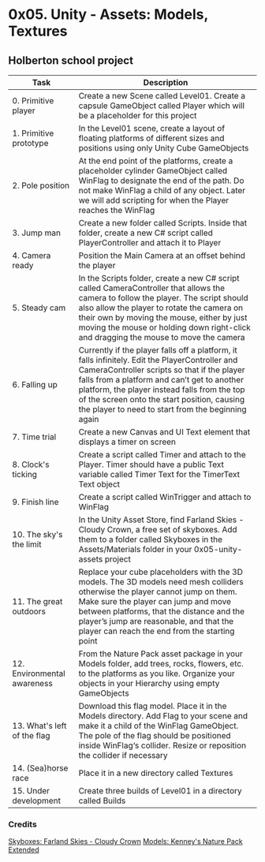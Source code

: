 # 0x05. Unity - Assets: Models, Textures

## Holberton school project

| Task | Description |
| --- | --- |
| 0. Primitive player | Create a new Scene called Level01. Create a capsule GameObject called Player which will be a placeholder for this project |
| 1. Primitive prototype | In the Level01 scene, create a layout of floating platforms of different sizes and positions using only Unity Cube GameObjects |
| 2. Pole position | At the end point of the platforms, create a placeholder cylinder GameObject called WinFlag to designate the end of the path. Do not make WinFlag a child of any object. Later we will add scripting for when the Player reaches the WinFlag |
| 3. Jump man | Create a new folder called Scripts. Inside that folder, create a new C# script called PlayerController and attach it to Player |
| 4. Camera ready | Position the Main Camera at an offset behind the player |
| 5. Steady cam | In the Scripts folder, create a new C# script called CameraController that allows the camera to follow the player. The script should also allow the player to rotate the camera on their own by moving the mouse, either by just moving the mouse or holding down right-click and dragging the mouse to move the camera |
| 6. Falling up | Currently if the player falls off a platform, it falls infinitely. Edit the PlayerController and CameraController scripts so that if the player falls from a platform and can’t get to another platform, the player instead falls from the top of the screen onto the start position, causing the player to need to start from the beginning again |
| 7. Time trial | Create a new Canvas and UI Text element that displays a timer on screen |
| 8. Clock's ticking | Create a script called Timer and attach to the Player. Timer should have a public Text variable called Timer Text for the TimerText Text object |
| 9. Finish line | Create a script called WinTrigger and attach to WinFlag |
| 10. The sky's the limit | In the Unity Asset Store, find Farland Skies - Cloudy Crown, a free set of skyboxes. Add them to a folder called Skyboxes in the Assets/Materials folder in your 0x05-unity-assets project |
| 11. The great outdoors | Replace your cube placeholders with the 3D models. The 3D models need mesh colliders otherwise the player cannot jump on them. Make sure the player can jump and move between platforms, that the distance and the player’s jump are reasonable, and that the player can reach the end from the starting point |
| 12. Environmental awareness | From the Nature Pack asset package in your Models folder, add trees, rocks, flowers, etc. to the platforms as you like. Organize your objects in your Hierarchy using empty GameObjects |
| 13. What's left of the flag | Download this flag model. Place it in the Models directory. Add Flag to your scene and make it a child of the WinFlag GameObject. The pole of the flag should be positioned inside WinFlag‘s collider. Resize or reposition the collider if necessary |
| 14. (Sea)horse race | Place it in a new directory called Textures |
| 15. Under development | Create three builds of Level01 in a directory called Builds |

### Credits

[Skyboxes: Farland Skies - Cloudy Crown](https://assetstore.unity.com/packages/2d/textures-materials/sky/farland-skies-cloudy-crown-60004)
[Models: Kenney's Nature Pack Extended](https://kenney.nl/assets/nature-pack-extended)
